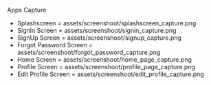 Apps Capture
- Splashscreen = assets/screenshoot/splashscreen_capture.png
- SignIn Screen = assets/screenshoot/signin_capture.png
- SignUp Screen = assets/screenshoot/signup_capture.png
- Forgot Password Screen = assets/screenshoot/forgot_password_capture.png
- Home Screen = assets/screenshoot/home_page_capture.png
- Profile Screen = assets/screenshoot/profile_page_capture.png
- Edit Profile Screen = assets/screenshoot/edit_profile_capture.png